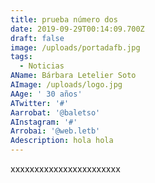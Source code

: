```yaml
---
title: prueba número dos
date: 2019-09-29T00:14:09.700Z
draft: false
image: /uploads/portadafb.jpg
tags:
  - Noticias
AName: Bárbara Letelier Soto
AImage: /uploads/logo.jpg
AAge: ' 30 años'
ATwitter: '#'
Aarrobat: '@baletso'
AInstagram: '#'
Arrobai: '@web.letb'
Adescription: hola hola
---
```

xxxxxxxxxxxxxxxxxxxxxxx
